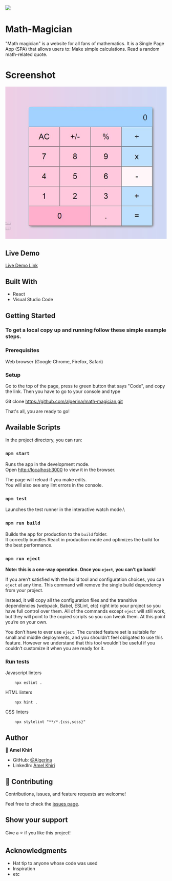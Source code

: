 ![](https://img.shields.io/badge/Microverse-blueviolet)

# Math-Magician

"Math magician" is a website for all fans of mathematics. It is a Single Page App (SPA) that allows users to:
Make simple calculations.
Read a random math-related quote.

# Screenshot

![](src/calcScreen.JPG)

## Live Demo

[Live Demo Link](https://wizardly-visvesvaraya-4acdbc.netlify.app/)

## Built With

- React
- Visual Studio Code

## Getting Started

### To get a local copy up and running follow these simple example steps.

### Prerequisites

Web browser (Google Chrome, Firefox, Safari)

### Setup

Go to the top of the page, press te green button that says "Code", and copy the link. Then you have to go to your console and type

Git clone https://github.com/algerina/math-magician.git

That's all, you are ready to go!

## Available Scripts

In the project directory, you can run:

### `npm start`

Runs the app in the development mode.\
Open [http://localhost:3000](http://localhost:3000) to view it in the browser.

The page will reload if you make edits.\
You will also see any lint errors in the console.

### `npm test`

Launches the test runner in the interactive watch mode.\

### `npm run build`

Builds the app for production to the `build` folder.\
It correctly bundles React in production mode and optimizes the build for the best performance.

### `npm run eject`

**Note: this is a one-way operation. Once you `eject`, you can’t go back!**

If you aren’t satisfied with the build tool and configuration choices, you can `eject` at any time. This command will remove the single build dependency from your project.

Instead, it will copy all the configuration files and the transitive dependencies (webpack, Babel, ESLint, etc) right into your project so you have full control over them. All of the commands except `eject` will still work, but they will point to the copied scripts so you can tweak them. At this point you’re on your own.

You don’t have to ever use `eject`. The curated feature set is suitable for small and middle deployments, and you shouldn’t feel obligated to use this feature. However we understand that this tool wouldn’t be useful if you couldn’t customize it when you are ready for it.

### Run tests

Javascript linters

```
    npx eslint .
```

HTML linters

```
    npx hint .

```

CSS linters

```
    npx stylelint "**/*.{css,scss}"
```

## Author

👤 **Amel Khiri**

- GitHub: [@Algerina](https://github.com/Algerina)
- LinkedIn: [Amel Khiri](https://linkedin.com/in/amel-khiri-qahwadji-37a550135)

## 🤝 Contributing

Contributions, issues, and feature requests are welcome!

Feel free to check the [issues page](https://github.com/algerina/Leaderboard/issues).

## Show your support

Give a ⭐️ if you like this project!

## Acknowledgments

- Hat tip to anyone whose code was used
- Inspiration
- etc
